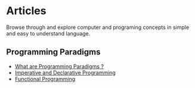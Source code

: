 # Articles

Browse through and explore computer and programing concepts in simple and easy to understand language.

## Programming Paradigms
- [What are Programming Paradigms ?](programming-paradigms/what-are-programming-paradigms.md)
- [Imperative and Declarative Programming](programming-paradigms/imperative-and-declarative-programming.md)
- [Functional Programming](programming-paradigms/functional-programming.md)
